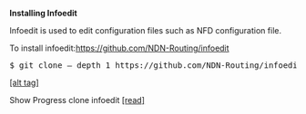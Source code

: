 **Installing Infoedit**

Infoedit is used to edit configuration files such as NFD configuration file.

To install infoedit:https://github.com/NDN-Routing/infoedit

<pre>
$ git clone — depth 1 https://github.com/NDN-Routing/infoedit
</pre>
[[alt tag]](https://github.com/syaifulahdan/Mini-NDN-Work/blob/main/Assignment%202:NDNrg-Topology/NDNrg-Image-Node2/NDNrg-Image-Infoedit2/1-gitclone-infoedit2.png)

Show Progress clone infoedit [[read]](https://github.com/syaifulahdan/Mini-NDN-Work/blob/main/Assignment%202:NDNrg-Topology/NDNrg-Image-Node2/NDNrg-Image-Infoedit2/1-gitclone-infoedit2.png)
